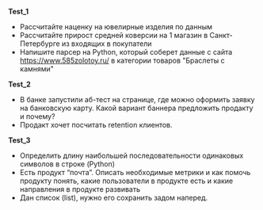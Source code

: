 <strong>Test_1</strong>

- Рассчитайте наценку на ювелирные изделия по данным
- Рассчитайте прирост средней коверсии на 1 магазин в Санкт- Петербурге из входящих в покупатели
- Напишите парсер на Python, который соберет данные с сайта https://www.585zolotoy.ru/ в категории товаров "Браслеты с камнями"

<strong>Test_2</strong>

- В банке запустили аб-тест на странице, где можно оформить заявку на банковскую карту. Какой вариант баннера предложить продакту и почему?
- Продакт хочет посчитать retention клиентов. 

<strong>Test_3</strong>

- Определить длину наибольшей последовательности одинаковых символов в строке (Python)
- Есть продукт “почта”. Описать необходимые метрики и как помочь продукту понять, какие пользователи в продукте есть и какие направления в продукте развивать
- Дан список (list), нужно его сохранить задом наперед.
